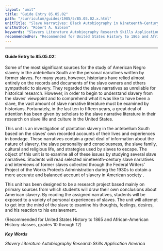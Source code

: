 ```yaml
---
layout: "unit"
title: "Guide Entry 85.05.02"
path: "/curriculum/guides/1985/5/85.05.02.x.html"
unitTitle: "Slave Narratives: Black Autobiography in Nineteenth-Century America"
unitAuthor: "Robert A. Gibson"
keywords: "Slavery Literature Autobiography Research Skills Application America"
recommendedFor: "Recommended for United States History to 1865 and African-American History classes, grades 10 through 12"
---
```

<body>
<hr/>
<h4>
Guide Entry to 85.05.02:
</h4>
Some of the most significant sources for the study of American Negro slavery in the antebellum South are the personal narratives written by former slaves. For many years, however, historians have relied almost entirely on the records and documents of the slave owners and others sympathetic to slavery. They regarded the slave narratives as unreliable for historical research. However, in order to begin to understand slavery from the slaves’ viewpoint and to comprehend what it was like to have been a slave, the vast amount of slave narrative literature must be examined by historians. Fortunately, in the last ten to fifteen years, a great deal of attention has been given by scholars to the slave narrative literature in their research on slave life and culture in the United States.
<p>
This unit is an investigation of plantation slavery in the antebellum South based on the slaves’ own recorded accounts of their lives and experiences in bondage. These narratives contain a great deal of information about the nature of slavery, the slave personality and consciousness, the slave family, cultural and religious life, and strategies used by slaves to escape. The object of this unit is to examine all of these issues by studying several slave narratives. Students will read selected nineteenth-century slave narratives and interviews of former slaves collected through the Federal Writers’ Project of the Works Protects Administration during the 1930s to obtain a more accurate and balanced account of slavery in American society .
</p>
<p>
This unit has been designed to be a research project based mainly on primary sources from which students will draw their own conclusions about American slavery. By reading the assigned narratives, students will be exposed to a variety of personal experiences of slaves. The unit will attempt to get into the mind of the slave to examine his thoughts, feelings, desires, and his reaction to his enslavement.
</p>
<p>
(Recommended for United States History to 1865 and African-American History classes, grades 10 through 12)
</p>
<p>
<b>
<i>
Key Words
</i>
</b>
<br/>
</p>
<p>
<i>
Slavery Literature Autobiography Research Skills Application America
</i>
</p>
</body>